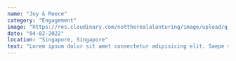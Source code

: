 ```yaml
---
name: "Joy & Reece"
category: "Engagement"
image: "https://res.cloudinary.com/nottherealalanturing/image/upload/q_68/v1625838345/static/wedding_3_t1pbsk.webp"
date: "04-02-2022"
location: "Singapore, Singapore"
text: "Lorem ipsum dolor sit amet consectetur adipisicing elit. Saepe sunt odio fugiat voluptas sed delectus laudantium natus nulla, quasi voluptates nihil, cupiditate labore perspiciatis, beatae vitae harum possimus molestias dolorum."
---
```

